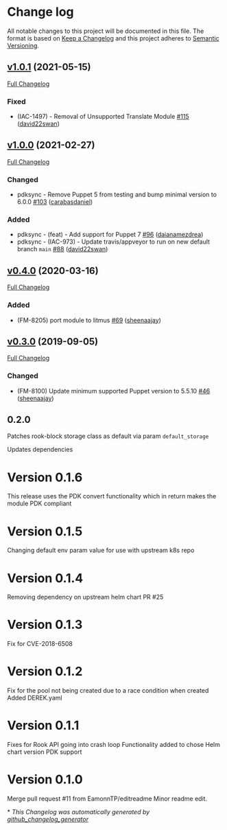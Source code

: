 # Change log

All notable changes to this project will be documented in this file. The format is based on [Keep a Changelog](http://keepachangelog.com/en/1.0.0/) and this project adheres to [Semantic Versioning](http://semver.org).

## [v1.0.1](https://github.com/puppetlabs/puppetlabs-rook/tree/v1.0.1) (2021-05-15)

[Full Changelog](https://github.com/puppetlabs/puppetlabs-rook/compare/v1.0.0...v1.0.1)

### Fixed

- \(IAC-1497\) - Removal of Unsupported Translate Module [\#115](https://github.com/puppetlabs/puppetlabs-rook/pull/115) ([david22swan](https://github.com/david22swan))

## [v1.0.0](https://github.com/puppetlabs/puppetlabs-rook/tree/v1.0.0) (2021-02-27)

[Full Changelog](https://github.com/puppetlabs/puppetlabs-rook/compare/v0.4.0...v1.0.0)

### Changed

- pdksync - Remove Puppet 5 from testing and bump minimal version to 6.0.0 [\#103](https://github.com/puppetlabs/puppetlabs-rook/pull/103) ([carabasdaniel](https://github.com/carabasdaniel))

### Added

- pdksync - \(feat\) - Add support for Puppet 7 [\#96](https://github.com/puppetlabs/puppetlabs-rook/pull/96) ([daianamezdrea](https://github.com/daianamezdrea))
- pdksync - \(IAC-973\) - Update travis/appveyor to run on new default branch `main` [\#88](https://github.com/puppetlabs/puppetlabs-rook/pull/88) ([david22swan](https://github.com/david22swan))

## [v0.4.0](https://github.com/puppetlabs/puppetlabs-rook/tree/v0.4.0) (2020-03-16)

[Full Changelog](https://github.com/puppetlabs/puppetlabs-rook/compare/v0.3.0...v0.4.0)

### Added

- \(FM-8205\) port module to litmus [\#69](https://github.com/puppetlabs/puppetlabs-rook/pull/69) ([sheenaajay](https://github.com/sheenaajay))

## [v0.3.0](https://github.com/puppetlabs/puppetlabs-rook/tree/v0.3.0) (2019-09-05)

[Full Changelog](https://github.com/puppetlabs/puppetlabs-rook/compare/0.2.0...v0.3.0)

### Changed

- \(FM-8100\) Update minimum supported Puppet version to 5.5.10 [\#46](https://github.com/puppetlabs/puppetlabs-rook/pull/46) ([sheenaajay](https://github.com/sheenaajay))

## 0.2.0

Patches rook-block storage class as default via param `default_storage`

Updates dependencies

# Version 0.1.6

This release uses the PDK convert functionality which in return makes the module PDK compliant

# Version 0.1.5

Changing default env param value for use with upstream k8s repo

# Version 0.1.4

Removing dependency on upstream helm chart PR #25

# Version 0.1.3

Fix for CVE-2018-6508

# Version 0.1.2

Fix for the pool not being created due to a race condition when created
Added DEREK.yaml

# Version 0.1.1

Fixes for Rook API going into crash loop
Functionality added to chose Helm chart version
PDK support

# Version 0.1.0

Merge pull request #11 from EamonnTP/editreadme
Minor readme edit.


\* *This Changelog was automatically generated by [github_changelog_generator](https://github.com/github-changelog-generator/github-changelog-generator)*
